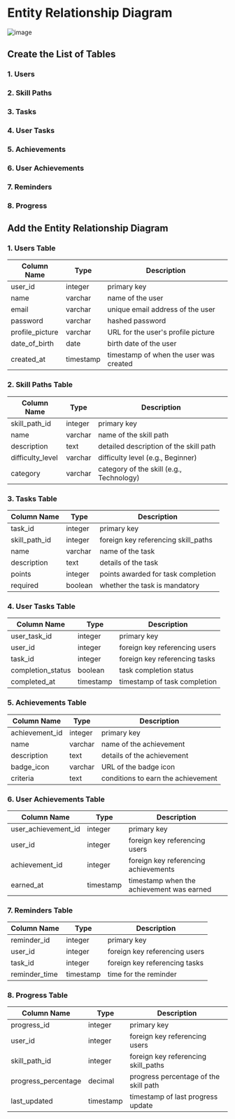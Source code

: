 # Entity Relationship Diagram

![image](https://github.com/user-attachments/assets/8d9f2721-2340-48ac-96bc-bd7c11941abd)

## Create the List of Tables

### 1. Users
### 2. Skill Paths
### 3. Tasks
### 4. User Tasks
### 5. Achievements
### 6. User Achievements
### 7. Reminders
### 8. Progress

## Add the Entity Relationship Diagram

### 1. Users Table
| Column Name     | Type        | Description                           |
|-----------------|-------------|---------------------------------------|
| user_id         | integer     | primary key                           |
| name            | varchar     | name of the user                      |
| email           | varchar     | unique email address of the user      |
| password        | varchar     | hashed password                       |
| profile_picture | varchar     | URL for the user's profile picture    |
| date_of_birth   | date        | birth date of the user                |
| created_at      | timestamp   | timestamp of when the user was created |

### 2. Skill Paths Table
| Column Name     | Type        | Description                           |
|-----------------|-------------|---------------------------------------|
| skill_path_id   | integer     | primary key                           |
| name            | varchar     | name of the skill path                |
| description     | text        | detailed description of the skill path|
| difficulty_level| varchar     | difficulty level (e.g., Beginner)     |
| category        | varchar     | category of the skill (e.g., Technology) |

### 3. Tasks Table
| Column Name     | Type        | Description                           |
|-----------------|-------------|---------------------------------------|
| task_id         | integer     | primary key                           |
| skill_path_id   | integer     | foreign key referencing skill_paths   |
| name            | varchar     | name of the task                      |
| description     | text        | details of the task                   |
| points          | integer     | points awarded for task completion    |
| required        | boolean     | whether the task is mandatory         |

### 4. User Tasks Table
| Column Name     | Type        | Description                           |
|-----------------|-------------|---------------------------------------|
| user_task_id    | integer     | primary key                           |
| user_id         | integer     | foreign key referencing users         |
| task_id         | integer     | foreign key referencing tasks         |
| completion_status | boolean   | task completion status                |
| completed_at    | timestamp   | timestamp of task completion          |

### 5. Achievements Table
| Column Name     | Type        | Description                           |
|-----------------|-------------|---------------------------------------|
| achievement_id  | integer     | primary key                           |
| name            | varchar     | name of the achievement               |
| description     | text        | details of the achievement            |
| badge_icon      | varchar     | URL of the badge icon                 |
| criteria        | text        | conditions to earn the achievement    |

### 6. User Achievements Table
| Column Name     | Type        | Description                           |
|-----------------|-------------|---------------------------------------|
| user_achievement_id | integer | primary key                           |
| user_id         | integer     | foreign key referencing users         |
| achievement_id  | integer     | foreign key referencing achievements  |
| earned_at       | timestamp   | timestamp when the achievement was earned |

### 7. Reminders Table
| Column Name     | Type        | Description                           |
|-----------------|-------------|---------------------------------------|
| reminder_id     | integer     | primary key                           |
| user_id         | integer     | foreign key referencing users         |
| task_id         | integer     | foreign key referencing tasks         |
| reminder_time   | timestamp   | time for the reminder                 |

### 8. Progress Table
| Column Name     | Type        | Description                           |
|-----------------|-------------|---------------------------------------|
| progress_id     | integer     | primary key                           |
| user_id         | integer     | foreign key referencing users         |
| skill_path_id   | integer     | foreign key referencing skill_paths   |
| progress_percentage | decimal | progress percentage of the skill path |
| last_updated    | timestamp   | timestamp of last progress update     |

